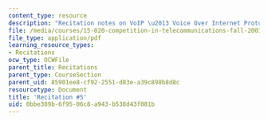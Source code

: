 ```yaml
---
content_type: resource
description: "Recitation notes on VoIP \u2013 Voice Over Internet Protocol."
file: /media/courses/15-020-competition-in-telecommunications-fall-2003/0bbe389b6f9506c8a943b538d43f081b_rec5.pdf
file_type: application/pdf
learning_resource_types:
- Recitations
ocw_type: OCWFile
parent_title: Recitations
parent_type: CourseSection
parent_uid: 85901ee8-cf92-2551-d83e-a39c898b8d8c
resourcetype: Document
title: 'Recitation #5'
uid: 0bbe389b-6f95-06c8-a943-b538d43f081b
---
```

